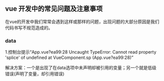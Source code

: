 ## vue 开发中的常见问题及注意事项

在vue的开发中我们常常会遇到这样或那样的问题，出现问题的大部分原因是我们代码书写不规范造成的。

### data

1.控制台提示“App.vue?ea99:28 Uncaught TypeError: Cannot read property 'splice' of undefined
    at VueComponent.sp (App.vue?ea99:28)”

解决方案：一个是出现了在data选项中未声明却被引用的变量；另一个就是低级错误(声明了变量，却引用错误)

